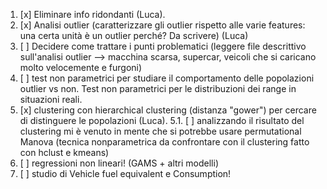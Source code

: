 1. [x] Eliminare info ridondanti (Luca). 
2. [x] Analisi outlier (caratterizzare gli outlier rispetto alle varie features: una certa unità è un outlier perché? Da scrivere) (Luca)
3. [ ] Decidere come trattare i punti problematici (leggere file descrittivo sull'analisi outlier --> macchina scarsa, supercar, veicoli che si caricano molto velocemente e furgoni)     
4. [ ] test non parametrici per studiare il comportamento delle popolazioni outlier vs non. Test non parametrici per le distribuzioni dei range in situazioni reali.
5. [x] clustering con hierarchical clustering (distanza "gower") per cercare di distinguere le popolazioni (Luca). 
5.1. [ ] analizzando il risultato del clustering mi è venuto in mente che si potrebbe usare permutational Manova (tecnica nonparametrica da confrontare con il clustering fatto con hclust e kmeans)
7. [ ] regressioni non lineari! (GAMS + altri modelli)
8. [ ] studio di Vehicle fuel equivalent e Consumption!
